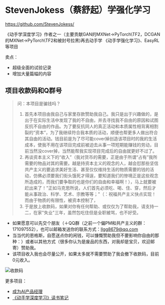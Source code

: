 

<!--
 * @version:
 * @Author:  StevenJokes https://github.com/StevenJokes
 * @Date: 2023-02-22 16:07:02
 * @LastEditors:  StevenJokess（蔡舒起） https://github.com/StevenJokess
 * @LastEditTime: 2023-03-18 23:10:55
 * @Description:
 * @TODO::
 * @Reference:
-->
# StevenJokess（蔡舒起）学强化学习

https://github.com/StevenJokess/

《动手学深度学习》作者之一（主要贡献GAN的MXNet->PyTorch\TF2，DCGAN的MXNet->PyTorch\TF2和被封号拉黑)再去动手学 《动手学强化学习》、EasyRL等项目

卖点：

- 超级全面的试验记录
- 增加大量篇幅的内容



## 项目收款码和Q群号

>问：本项目是骗钱吗？
>
>1. 首先本项目由我自己与家里存款赞助我自己。我只是出于兴趣做的，是出于在实际生活中发现了我的不自由，并去寻找我不自由的原因和试图反抗不自由的作品。为了要反抗同人的真正活动和本质属性相背离相割裂的“资本”，为了我继续符合我本质的活动，顺便也帮更多人做出符合其自由的活动。钱目前是为了尽可能cover掉创造该项目时的我的生活成本，使我不用在该项目完成前被迫去从事一项短期能赚钱的劳动，目前当然没cover掉，当然能帮我实现项目完成后的自由就更好不过了。
>2. 再谈资本主义下的“收入”（我对货币的需要，正是由于所谓“占有”我所需要的物品对其的需要。越是持资本主义的观念的人，越会怼那些坚信共产主义的要追求美好生活、甚至仅仅维持生活的物质需要的钱的活动，仿佛必须要我们街头饿死才得逞，要知道我们的惨境正是这些观念所造成的，而我们要争取的也是你们的自由和幸福啊！），马上就要被赶出来了！"正如马克思所说，人们首先必须吃、喝、住、穿，然后才能从事政治、科学、艺术、宗教等等；"（：祝福共产主义快点实现！而由于物质的有限性，被资本控制了，
>3. 于是放上收款码，如果对你有任何帮助、或仅仅为了帮助我，请支持一二，在家"失业"三年，虽然包吃住但是全职被骂，也不好受。

- 如果愿意可以先交个朋友（＋QQ群（之前一个偏PM和共产主义的群：171097552），也可以邮箱发送你的联系方式：llgg8679@qq.com
- 当当代的恩格斯，自愿送点你的闲钱，可以慷慨赞助我但不要影响你自由的那种：）或者以其他方式（很多你认为是废品的东西，对我却是宝贝，欢迎邮寄）赞助我。
- 该项目收入我也会尽量公开，如果太多就不需要赞助了我会撤下收款码，目前0元收入。

![收款码](img/收.jpg)

更多项目：

- [成为AI产品经理](https://stevenjokess.github.io/2bPM/)
- [《动手学深度学习》读书笔记](https://github.com/StevenJokess/d2l-en-read)
